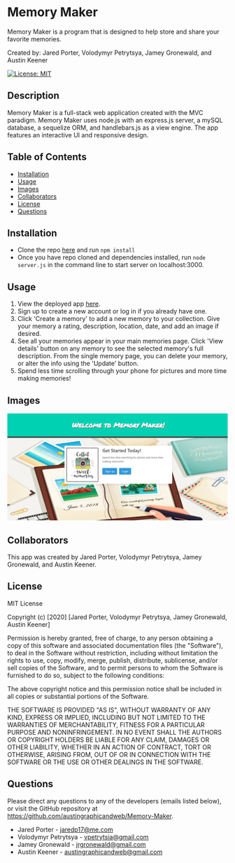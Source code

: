 
# Memory Maker
Memory Maker is a program that is designed to help store and share your favorite memories.

Created by: Jared Porter, Volodymyr Petrytsya, Jamey Gronewald, and Austin Keener

[![License: MIT](https://img.shields.io/badge/License-MIT-yellow.svg)](https://opensource.org/licenses/MIT)
  
## Description
Memory Maker is a full-stack web application created with the MVC paradigm. Memory Maker uses node.js with an express.js server, a mySQL database, a sequelize ORM, and handlebars.js as a view engine. The app features an interactive UI and responsive design. 

## Table of Contents
* [Installation](#Installation)
* [Usage](#Usage)
* [Images](#Images)
* [Collaborators](#Collaborators)
* [License](#License)
* [Questions](#Questions)

## Installation
* Clone the repo [here](https://github.com/austingraphicandweb/Memory-Maker) and run  ```npm install```
* Once you have repo cloned and dependencies installed, run  ```node server.js``` in the command line to start server on localhost:3000.

## Usage
1. View the deployed app [here](https://memory-maker.herokuapp.com/).
2. Sign up to create a new account or log in if you already have one.
3. Click 'Create a memory' to add a new memory to your collection. Give your memory a rating, description, location, date, and add an image if desired.
4. See all your memories appear in your main memories page. Click 'View details' button on any memory to see the selected memory's full description. From the single memory page, you can delete your memory, or alter the info using the 'Update' button.
5. Spend less time scrolling through your phone for pictures and more time making memories!

## Images

![Home Page](/images/homeScreenshot.png)

## Collaborators
This app was created by Jared Porter, Volodymyr Petrytsya, Jamey Gronewald, and Austin Keener.

## License
MIT License

Copyright (c) [2020] [Jared Porter, Volodymyr Petrytsya, Jamey Gronewald, Austin Keener]

Permission is hereby granted, free of charge, to any person obtaining a copy
of this software and associated documentation files (the "Software"), to deal
in the Software without restriction, including without limitation the rights
to use, copy, modify, merge, publish, distribute, sublicense, and/or sell
copies of the Software, and to permit persons to whom the Software is
furnished to do so, subject to the following conditions:

The above copyright notice and this permission notice shall be included in all
copies or substantial portions of the Software.

THE SOFTWARE IS PROVIDED "AS IS", WITHOUT WARRANTY OF ANY KIND, EXPRESS OR
IMPLIED, INCLUDING BUT NOT LIMITED TO THE WARRANTIES OF MERCHANTABILITY,
FITNESS FOR A PARTICULAR PURPOSE AND NONINFRINGEMENT. IN NO EVENT SHALL THE
AUTHORS OR COPYRIGHT HOLDERS BE LIABLE FOR ANY CLAIM, DAMAGES OR OTHER
LIABILITY, WHETHER IN AN ACTION OF CONTRACT, TORT OR OTHERWISE, ARISING FROM,
OUT OF OR IN CONNECTION WITH THE SOFTWARE OR THE USE OR OTHER DEALINGS IN THE
SOFTWARE.

## Questions
Please direct any questions to any of the developers (emails listed below), or visit the GitHub repository at https://github.com/austingraphicandweb/Memory-Maker.

* Jared Porter - jaredp17@me.com
* Volodymyr Petrytsya - vpetrytsia@gmail.com
* Jamey Gronewald - jrgronewald@gmail.com
* Austin Keener - austingraphicandweb@gmail.com
